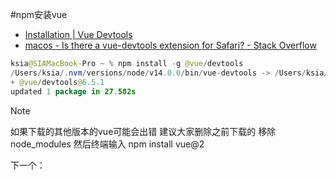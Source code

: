 #npm安装vue
- [Installation | Vue Devtools](https://devtools.vuejs.org/guide/installation.html#standalone)
- [macos - Is there a vue-devtools extension for Safari? - Stack Overflow](https://stackoverflow.com/questions/47833789/is-there-a-vue-devtools-extension-for-safari)

```java
ksia@SIAMacBook-Pro ~ % npm install -g @vue/devtools
/Users/ksia/.nvm/versions/node/v14.0.0/bin/vue-devtools -> /Users/ksia/.nvm/versions/node/v14.0.0/lib/node_modules/@vue/devtools/bin.js
+ @vue/devtools@6.5.1
updated 1 package in 27.582s
```

>[!note]
>如果下载的其他版本的vue可能会出错  建议大家删除之前下载的 移除node_modules 然后终端输入 npm install vue@2


下一个：